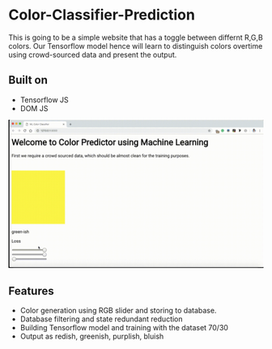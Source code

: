 # Color-Classifier-Prediction

This is going to be a simple website that has a toggle between differnt R,G,B colors. Our Tensorflow model hence will learn to distinguish colors overtime using crowd-sourced data and present the output.

## Built on
- Tensorflow JS
- DOM JS

<img src="https://github.com/geekykant/Color-Classifier-Prediction/blob/master/ouput/output.gif?raw=true">

## Features
- Color generation using RGB slider and storing to database.
- Database filtering and state redundant reduction
- Building Tensorflow model and training with the dataset 70/30
- Output as redish, greenish, purplish, bluish
